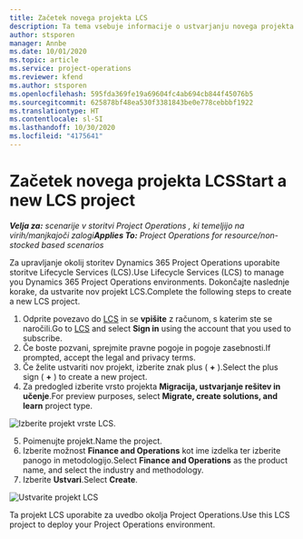 ```yaml
---
title: Začetek novega projekta LCS
description: Ta tema vsebuje informacije o ustvarjanju novega projekta LCS v okolju storitve Project Operations.
author: stsporen
manager: Annbe
ms.date: 10/01/2020
ms.topic: article
ms.service: project-operations
ms.reviewer: kfend
ms.author: stsporen
ms.openlocfilehash: 595fda369fe19a69604fc4ab694cb844f45076b5
ms.sourcegitcommit: 625878bf48ea530f3381843be0e778cebbbf1922
ms.translationtype: HT
ms.contentlocale: sl-SI
ms.lasthandoff: 10/30/2020
ms.locfileid: "4175641"
---
```

# <a name="start-a-new-lcs-project"></a><span data-ttu-id="6586a-103">Začetek novega projekta LCS</span><span class="sxs-lookup"><span data-stu-id="6586a-103">Start a new LCS project</span></span>

<span data-ttu-id="6586a-104">_**Velja za:** scenarije v storitvi Project Operations , ki temeljijo na virih/manjkajoči zalogi_</span><span class="sxs-lookup"><span data-stu-id="6586a-104">_**Applies To:** Project Operations for resource/non-stocked based scenarios_</span></span>

<span data-ttu-id="6586a-105">Za upravljanje okolij storitev Dynamics 365 Project Operations uporabite storitve Lifecycle Services (LCS).</span><span class="sxs-lookup"><span data-stu-id="6586a-105">Use Lifecycle Services (LCS) to manage you Dynamics 365 Project Operations environments.</span></span> <span data-ttu-id="6586a-106">Dokončajte naslednje korake, da ustvarite nov projekt LCS.</span><span class="sxs-lookup"><span data-stu-id="6586a-106">Complete the following steps to create a new LCS project.</span></span>

1. <span data-ttu-id="6586a-107">Odprite povezavo do [LCS](https://lcs.dynamics.com/Logon/Index) in se **vpišite** z računom, s katerim ste se naročili.</span><span class="sxs-lookup"><span data-stu-id="6586a-107">Go to [LCS](https://lcs.dynamics.com/Logon/Index) and select **Sign in** using the account that you used to subscribe.</span></span>
2. <span data-ttu-id="6586a-108">Če boste pozvani, sprejmite pravne pogoje in pogoje zasebnosti.</span><span class="sxs-lookup"><span data-stu-id="6586a-108">If prompted, accept the legal and privacy terms.</span></span>
3. <span data-ttu-id="6586a-109">Če želite ustvariti nov projekt, izberite znak plus ( **+** ).</span><span class="sxs-lookup"><span data-stu-id="6586a-109">Select the plus sign ( **+** ) to create a new project.</span></span>
4. <span data-ttu-id="6586a-110">Za predogled izberite vrsto projekta **Migracija, ustvarjanje rešitev in učenje**.</span><span class="sxs-lookup"><span data-stu-id="6586a-110">For preview purposes, select **Migrate, create solutions, and learn** project type.</span></span>

  ![Izberite projekt vrste LCS.](./media/create-lcs-1.png)

5. <span data-ttu-id="6586a-112">Poimenujte projekt.</span><span class="sxs-lookup"><span data-stu-id="6586a-112">Name the project.</span></span> 
6. <span data-ttu-id="6586a-113">Izberite možnost **Finance and Operations** kot ime izdelka ter izberite panogo in metodologijo.</span><span class="sxs-lookup"><span data-stu-id="6586a-113">Select **Finance and Operations** as the product name, and select the industry and methodology.</span></span> 
7. <span data-ttu-id="6586a-114">Izberite **Ustvari**.</span><span class="sxs-lookup"><span data-stu-id="6586a-114">Select **Create**.</span></span>

![Ustvarite projekt LCS](./media/create-lcs-2.png)

<span data-ttu-id="6586a-116">Ta projekt LCS uporabite za uvedbo okolja Project Operations.</span><span class="sxs-lookup"><span data-stu-id="6586a-116">Use this LCS project to deploy your Project Operations environment.</span></span>

